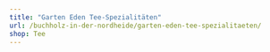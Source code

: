 ```yaml
---
title: "Garten Eden Tee-Spezialitäten"
url: /buchholz-in-der-nordheide/garten-eden-tee-spezialitaeten/
shop: Tee
---
```

